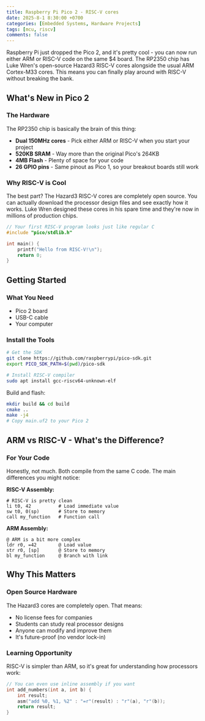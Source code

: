 ```yaml
---
title: Raspberry Pi Pico 2 - RISC-V cores
date: 2025-8-1 8:30:00 +0700
categories: [Embedded Systems, Hardware Projects]
tags: [mcu, riscv]
comments: false
---
```


Raspberry Pi just dropped the Pico 2, and it's pretty cool - you can now run either ARM or RISC-V code on the same $4 board. The RP2350 chip has Luke Wren's open-source Hazard3 RISC-V cores alongside the usual ARM Cortex-M33 cores. This means you can finally play around with RISC-V without breaking the bank.

## What's New in Pico 2

### The Hardware
The RP2350 chip is basically the brain of this thing:
- **Dual 150MHz cores** - Pick either ARM or RISC-V when you start your project
- **520KB SRAM** - Way more than the original Pico's 264KB
- **4MB Flash** - Plenty of space for your code
- **26 GPIO pins** - Same pinout as Pico 1, so your breakout boards still work

### Why RISC-V is Cool
The best part? The Hazard3 RISC-V cores are completely open source. You can actually download the processor design files and see exactly how it works. Luke Wren designed these cores in his spare time and they're now in millions of production chips.

```c
// Your first RISC-V program looks just like regular C
#include "pico/stdlib.h"

int main() {
    printf("Hello from RISC-V!\n");
    return 0;
}
```

## Getting Started 

### What You Need
- Pico 2 board 
- USB-C cable 
- Your computer

### Install the Tools
```bash
# Get the SDK
git clone https://github.com/raspberrypi/pico-sdk.git
export PICO_SDK_PATH=$(pwd)/pico-sdk

# Install RISC-V compiler
sudo apt install gcc-riscv64-unknown-elf
```

Build and flash:
```bash
mkdir build && cd build
cmake ..
make -j4
# Copy main.uf2 to your Pico 2
```

## ARM vs RISC-V - What's the Difference?

### For Your Code
Honestly, not much. Both compile from the same C code. The main differences you might notice:

**RISC-V Assembly:**
```assembly
# RISC-V is pretty clean
li t0, 42          # Load immediate value
sw t0, 0(sp)       # Store to memory
call my_function   # Function call
```

**ARM Assembly:**
```assembly
@ ARM is a bit more complex
ldr r0, =42        @ Load value 
str r0, [sp]       @ Store to memory  
bl my_function     @ Branch with link
```

## Why This Matters

### Open Source Hardware
The Hazard3 cores are completely open. That means:
- No license fees for companies
- Students can study real processor designs
- Anyone can modify and improve them
- It's future-proof (no vendor lock-in)

### Learning Opportunity
RISC-V is simpler than ARM, so it's great for understanding how processors work:

```c
// You can even use inline assembly if you want
int add_numbers(int a, int b) {
    int result;
    asm("add %0, %1, %2" : "=r"(result) : "r"(a), "r"(b));
    return result;
}
```

